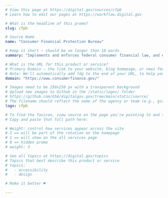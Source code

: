 ```yaml
---
# View this page at https://digital.gov/sources/cfpb
# Learn how to edit our pages at https://workflow.digital.gov

# What is the headline of this promo?
slug: cfpb

# Source Name
name: "Consumer Financial Protection Bureau"

# Keep it short — should be no longer than 10 words.
summary: "Implements and enforces federal consumer financial law, and ensures that markets for consumer financial products are fair, transparent, and competitive."

# What is the URL for this product or service?
# Primary Domain — the link to your website, blog homepage, or news feed. (e.g., https://18f.gsa.gov/)
# Note: We'll automatically add ?dg to the end of your URL, to help you track links back to your site.
domain: "https://www.consumerfinance.gov/"

# Images need to be 250x250 px with a transparent background
# Upload new images to Github in the /static/logos/ folder
# https://github.com/GSA/digitalgov.gov/tree/main/static/source/
# The filename should reflect the name of the agency or team (e.g., gsa-logo.png or 18f-logo.png)
logo: cfpb

# To find the favicon, view source on the page you're pointing to and search for "favicon" or "icon". The path to the icon should be near the top.
# Copy and paste that full path here: 

# Weight: control how services appear across the site
# 2 == will be part of the rotation on the homepage
# 1 == will show on the all services page
# 0 == hidden promo
# weight: 3

# See all topics at https://digital.gov/topics
# Topics that best describe this product or service
# topics:
#   - accessibility
#   - design

# Make it better ♥

---
```

